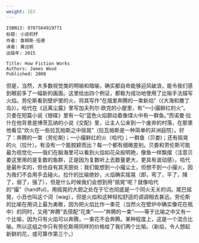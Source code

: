 ```yaml
---
weight: 163
---
```


```
ISBN13: 9787564919771
标题: 小说机杼
作者: 詹姆斯·伍德
译者: 黄远帆
出版年: 2015
```

```
Title: How Fiction Works 
Authors: James Wood
Published: 2008
```

但是，当然，大多数视觉类的明喻和暗喻，确实都自命能够迎风破浪，能令我们感到眼前多了一幅新的画面。这里给出四个例证，都极为成功地使用了比喻手法描写火焰。劳伦斯看到壁炉里的火，将其写作“在烟里奔腾的一束新焰”（《大海和撒丁岛》）。哈代在《远离尘露》里写加夫列尔·欧克的小屋里，有“一小撮鲜红的火”。贝娄在短篇小说《银碟》里有一句“蓝色火焰颤动着像煤火中有一群鱼。”而诺曼·拉什在他背景是博茨瓦纳的小说《交配》里，让主人公来到一个废弃的村落，在那里他看见“炊火在一些拉瓦帕斯之中摇晃”（拉瓦帕斯是一种简单的非洲庭院）。好了：奔腾的一束（劳伦斯)；一小撮鲜红的火（哈代)；一群鱼（贝娄)；还有摇晃的火（拉什）。有没有一个能脱颖而出？每一个都有细微差别。贝娄和劳伦斯可能最为视觉化——我们在脑海里可以看到火焰如花朵般明艳，像鱼一样飘摆（注意贝娄这里用的是复数的鱼群，正是因为复数听上去数量更大，更具有波动感）。哈代是最朴实的，但也自有其天胆处：我们能想到一小撮尘土，但想不到一小撮火，因为我们不会用手去碰火。拉什的比喻绝妙，火焰确实摇晃（即，弯了，平了，降了，弱了，强了），但是什么时候我们会想到用“摇晃”呢？就像哈代的“撮”（handful)，用摇晃的大胆之处在于它也彻底是一个同火无关的词。尾巴摇晃，小丑也叫这个词（wag），但是火焰和这种轻松舒适的调调相去甚远。劳伦斯的比喻在用词上最为勇敢，因为把火焰比作一束花（当然火在壁炉中确实像花在瓶中）的同时，又用“奔腾”去搭配“花束”——“奔腾的一束”——等于比喻之中又有一个比喻，因为只有火焰可以奔腾，一束花不会奔腾。某种程度上，这是一个混合比喻。所以这组之中只有劳伦斯用同样的价格给了我们两个比喻。（新焰，令人想起新鲜的花，或可算作第三个。）
